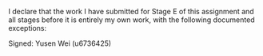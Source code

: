 I declare that the work I have submitted for Stage E of this assignment and all stages before it is entirely my own work, with the
following documented exceptions:



Signed: Yusen Wei (u6736425)
